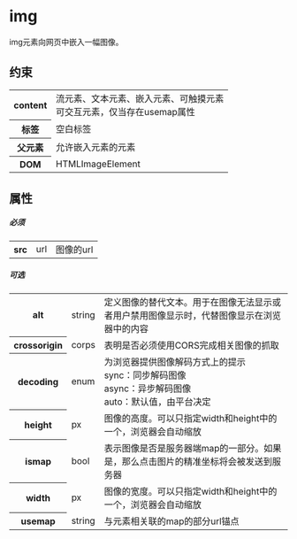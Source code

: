 # img

img元素向网页中嵌入一幅图像。

## 约束

<table>
<tr>
    <th>content</th>
    <td>流元素、文本元素、嵌入元素、可触摸元素<br/>可交互元素，仅当存在usemap属性</td>
</tr>
<tr>
    <th>标签</th>
    <td>空白标签</td>
</tr>
<tr>
    <th>父元素</th>
    <td>允许嵌入元素的元素</td>
</tr>
<tr>
    <th>DOM</th>
    <td>HTMLImageElement</td>
</tr>
</table>

## 属性

##### 必须

<table>
    <tr>
		<th>src</th>
		<td>url</td>
		<td>图像的url</td>
	</tr>
</table>

##### 可选

<table>
    <tr>
		<th>alt</th>
		<td>string</td>
		<td>定义图像的替代文本。用于在图像无法显示或者用户禁用图像显示时，代替图像显示在浏览器中的内容</td>
	</tr>
    <tr>
		<th>crossorigin</th>
		<td>corps</td>
		<td>表明是否必须使用CORS完成相关图像的抓取</td>
	</tr>
    <tr>
		<th>decoding</th>
		<td>enum</td>
		<td>为浏览器提供图像解码方式上的提示
		<br/>sync：同步解码图像
		<br/>async：异步解码图像
		<br/>auto：默认值，由平台决定</td>
	</tr>
    <tr>
		<th>height</th>
		<td>px</td>
		<td>图像的高度。可以只指定width和height中的一个，浏览器会自动缩放</td>
	</tr>
    <tr>
		<th>ismap</th>
		<td>bool</td>
		<td>表示图像是否是服务器端map的一部分。如果是，那么点击图片的精准坐标将会被发送到服务器</td>
	</tr>
    <tr>
		<th>width</th>
		<td>px</td>
		<td>图像的宽度。可以只指定width和height中的一个，浏览器会自动缩放</td>
	</tr>
    <tr>
		<th>usemap</th>
		<td>string</td>
		<td>与元素相关联的map的部分url锚点</td>
	</tr>
</table>
